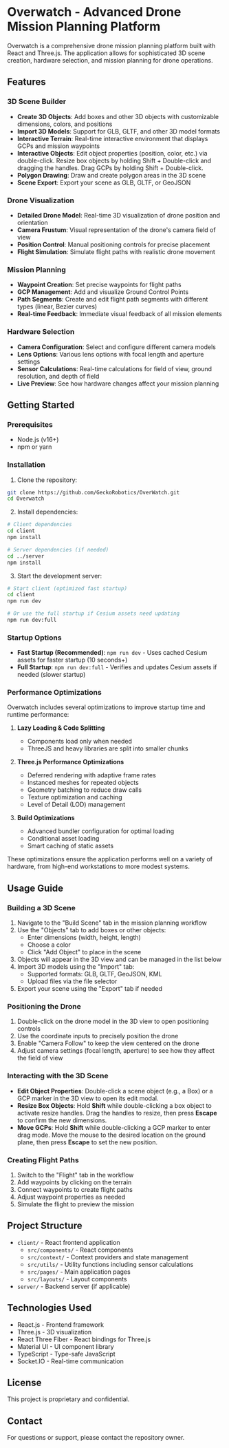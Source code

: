 # Overwatch - Advanced Drone Mission Planning Platform

Overwatch is a comprehensive drone mission planning platform built with React and Three.js. The application allows for sophisticated 3D scene creation, hardware selection, and mission planning for drone operations.

## Features

### 3D Scene Builder
- **Create 3D Objects**: Add boxes and other 3D objects with customizable dimensions, colors, and positions
- **Import 3D Models**: Support for GLB, GLTF, and other 3D model formats
- **Interactive Terrain**: Real-time interactive environment that displays GCPs and mission waypoints
- **Interactive Objects**: Edit object properties (position, color, etc.) via double-click. Resize box objects by holding Shift + Double-click and dragging the handles. Drag GCPs by holding Shift + Double-click.
- **Polygon Drawing**: Draw and create polygon areas in the 3D scene
- **Scene Export**: Export your scene as GLB, GLTF, or GeoJSON

### Drone Visualization
- **Detailed Drone Model**: Real-time 3D visualization of drone position and orientation
- **Camera Frustum**: Visual representation of the drone's camera field of view
- **Position Control**: Manual positioning controls for precise placement
- **Flight Simulation**: Simulate flight paths with realistic drone movement

### Mission Planning
- **Waypoint Creation**: Set precise waypoints for flight paths
- **GCP Management**: Add and visualize Ground Control Points
- **Path Segments**: Create and edit flight path segments with different types (linear, Bezier curves)
- **Real-time Feedback**: Immediate visual feedback of all mission elements

### Hardware Selection
- **Camera Configuration**: Select and configure different camera models
- **Lens Options**: Various lens options with focal length and aperture settings
- **Sensor Calculations**: Real-time calculations for field of view, ground resolution, and depth of field
- **Live Preview**: See how hardware changes affect your mission planning

## Getting Started

### Prerequisites
- Node.js (v16+)
- npm or yarn

### Installation

1. Clone the repository:
```bash
git clone https://github.com/GeckoRobotics/OverWatch.git
cd Overwatch
```

2. Install dependencies:
```bash
# Client dependencies
cd client
npm install

# Server dependencies (if needed)
cd ../server
npm install
```

3. Start the development server:
```bash
# Start client (optimized fast startup)
cd client
npm run dev

# Or use the full startup if Cesium assets need updating
npm run dev:full
```

### Startup Options

- **Fast Startup (Recommended)**: `npm run dev` - Uses cached Cesium assets for faster startup (10 seconds+)
- **Full Startup**: `npm run dev:full` - Verifies and updates Cesium assets if needed (slower startup)

### Performance Optimizations

Overwatch includes several optimizations to improve startup time and runtime performance:

1. **Lazy Loading & Code Splitting**
   - Components load only when needed
   - ThreeJS and heavy libraries are split into smaller chunks

2. **Three.js Performance Optimizations**
   - Deferred rendering with adaptive frame rates
   - Instanced meshes for repeated objects
   - Geometry batching to reduce draw calls
   - Texture optimization and caching
   - Level of Detail (LOD) management

3. **Build Optimizations**
   - Advanced bundler configuration for optimal loading
   - Conditional asset loading
   - Smart caching of static assets

These optimizations ensure the application performs well on a variety of hardware, from high-end workstations to more modest systems.

## Usage Guide

### Building a 3D Scene
1. Navigate to the "Build Scene" tab in the mission planning workflow
2. Use the "Objects" tab to add boxes or other objects:
   - Enter dimensions (width, height, length)
   - Choose a color
   - Click "Add Object" to place in the scene
3. Objects will appear in the 3D view and can be managed in the list below
4. Import 3D models using the "Import" tab:
   - Supported formats: GLB, GLTF, GeoJSON, KML
   - Upload files via the file selector
5. Export your scene using the "Export" tab if needed

### Positioning the Drone
1. Double-click on the drone model in the 3D view to open positioning controls
2. Use the coordinate inputs to precisely position the drone
3. Enable "Camera Follow" to keep the view centered on the drone
4. Adjust camera settings (focal length, aperture) to see how they affect the field of view

### Interacting with the 3D Scene
- **Edit Object Properties**: Double-click a scene object (e.g., a Box) or a GCP marker in the 3D view to open its edit modal.
- **Resize Box Objects**: Hold **Shift** while double-clicking a box object to activate resize handles. Drag the handles to resize, then press **Escape** to confirm the new dimensions.
- **Move GCPs**: Hold **Shift** while double-clicking a GCP marker to enter drag mode. Move the mouse to the desired location on the ground plane, then press **Escape** to set the new position.

### Creating Flight Paths
1. Switch to the "Flight" tab in the workflow
2. Add waypoints by clicking on the terrain
3. Connect waypoints to create flight paths
4. Adjust waypoint properties as needed
5. Simulate the flight to preview the mission

## Project Structure

- `client/` - React frontend application
  - `src/components/` - React components
  - `src/context/` - Context providers and state management
  - `src/utils/` - Utility functions including sensor calculations
  - `src/pages/` - Main application pages
  - `src/layouts/` - Layout components
- `server/` - Backend server (if applicable)

## Technologies Used

- React.js - Frontend framework
- Three.js - 3D visualization
- React Three Fiber - React bindings for Three.js
- Material UI - UI component library
- TypeScript - Type-safe JavaScript
- Socket.IO - Real-time communication

## License

This project is proprietary and confidential.

## Contact

For questions or support, please contact the repository owner. 